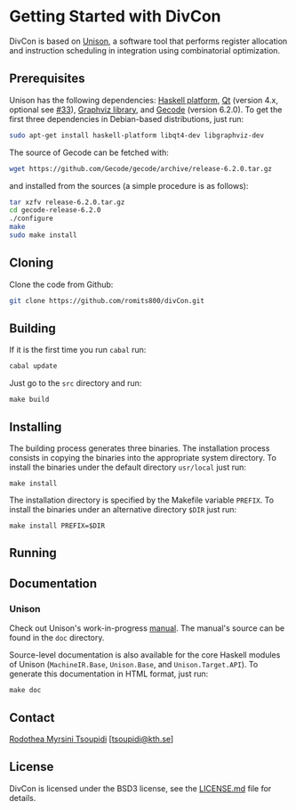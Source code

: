 # Getting Started with DivCon

DivCon is based on [Unison](https://unison-code.github.io/), a software tool that
performs register allocation and instruction scheduling in integration using
combinatorial optimization.

## Prerequisites

Unison has the following dependencies:
[Haskell platform](http://hackage.haskell.org/platform/),
[Qt](https://www.qt.io/) (version 4.x, optional see [#33](https://github.com/unison-code/unison/issues/33)),
[Graphviz library](http://www.graphviz.org/), and
[Gecode](http://www.gecode.org/) (version 6.2.0).
To get the first three dependencies in Debian-based distributions, just run:

```bash
sudo apt-get install haskell-platform libqt4-dev libgraphviz-dev
```

The source of Gecode can be fetched with:

```bash
wget https://github.com/Gecode/gecode/archive/release-6.2.0.tar.gz

```

and installed from the sources (a simple procedure is as follows):

```bash
tar xzfv release-6.2.0.tar.gz
cd gecode-release-6.2.0
./configure
make
sudo make install
```
## Cloning
Clone the code from Github:

```bash
git clone https://github.com/romits800/divCon.git
```

## Building

If it is the first time you run `cabal` run:

```bash
cabal update
```

Just go to the `src` directory and run:

```
make build
```

## Installing

The building process generates three binaries. The installation process consists
in copying the binaries into the appropriate system directory. To install the
binaries under the default directory `usr/local` just run:

```
make install
```

The installation directory is specified by the Makefile variable `PREFIX`. To
install the binaries under an alternative directory `$DIR` just run:

```
make install PREFIX=$DIR
```

## Running

## Documentation

### Unison

Check out Unison's work-in-progress
[manual](https://unison-code.github.io/doc/manual.pdf). The manual's source can
be found in the `doc` directory.

Source-level documentation is also available for the core Haskell modules of
Unison (`MachineIR.Base`, `Unison.Base`, and `Unison.Target.API`). To generate
this documentation in HTML format, just run:

```
make doc
```

## Contact

[Rodothea Myrsini Tsoupidi](https://www.kth.se/profile/tsoupidi/) [<tsoupidi@kth.se>]

## License

DivCon is licensed under the BSD3 license, see the [LICENSE.md](LICENSE.md) file
for details.


